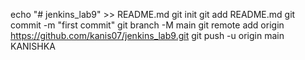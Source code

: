 echo "# jenkins_lab9" >> README.md
git init
git add README.md
git commit -m "first commit"
git branch -M main
git remote add origin https://github.com/kanis07/jenkins_lab9.git
git push -u origin main
KANISHKA
